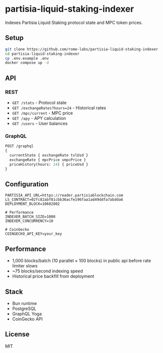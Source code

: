 # partisia-liquid-staking-indexer

Indexes Partisia Liquid Staking protocol state and MPC token prices.

## Setup

```bash
git clone https://github.com/rome-labs/partisia-liquid-staking-indexer
cd partisia-liquid-staking-indexer
cp .env.example .env
docker compose up -d
```

## API

### REST
- `GET /stats` - Protocol state
- `GET /exchangeRates?hours=24` - Historical rates  
- `GET /mpc/current` - MPC price
- `GET /apy` - APY calculation
- `GET /users` - User balances

### GraphQL
```graphql
POST /graphql
{
  currentState { exchangeRate tvlUsd }
  exchangeRate { mpcPrice smpcPrice }
  priceHistory(hours: 24) { priceUsd }
}
```

## Configuration

```env
PARTISIA_API_URL=https://reader.partisiablockchain.com
LS_CONTRACT=02fc82abf81cbb36acfe196faa1ad49ddfa7abdda6
DEPLOYMENT_BLOCK=10682802

# Performance
INDEXER_BATCH_SIZE=1000
INDEXER_CONCURRENCY=10

# CoinGecko
COINGECKO_API_KEY=your_key
```

## Performance

- 1,000 blocks/batch (10 parallel × 100 blocks) in public api before rate limiter slows
- ~75 blocks/second indexing speed
- Historical price backfill from deployment

## Stack

- Bun runtime
- PostgreSQL 
- GraphQL Yoga
- CoinGecko API

## License

MIT
